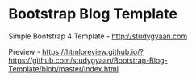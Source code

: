 # Bootstrap Blog Template
Simple Bootstrap 4 Template - http://studygyaan.com

Preview - https://htmlpreview.github.io/?https://github.com/studygyaan/Bootstrap-Blog-Template/blob/master/index.html 
